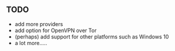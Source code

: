 ## TODO
- add more providers
- add option for OpenVPN over Tor
- (perhaps) add support for other platforms such as Windows 10
- a lot more.....
